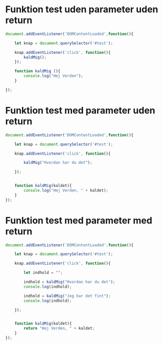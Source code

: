 # Funktion test uden parameter uden return


```javascript
document.addEventListener('DOMContentLoaded',function(){

	let knap = document.querySelector('#test');

	knap.addEventListener('click', function(){
		kaldMig();
	});

	function kaldMig (){
		console.log("Hej Verden");
	}

});
```



# Funktion test med parameter uden return

```javascript
document.addEventListener('DOMContentLoaded',function(){

	let knap = document.querySelector('#test');

	knap.addEventListener('click', function(){

		kaldMig("Hvordan har du det");

	});


	function kaldMig(kaldet){
		console.log("Hej Verden, " + kaldet);
	}
});
```
# Funktion test med parameter med return

```javascript
document.addEventListener('DOMContentLoaded',function(){

	let knap = document.querySelector('#test');

	knap.addEventListener('click', function(){

		let indhold = "";

		indhold = kaldMig("Hvordan har du det");
		console.log(indhold);

		indhold = kaldMig("Jeg har det fint");
		console.log(indhold);

	});


	function kaldMig(kaldet){
		return "Hej Verden, " + kaldet;
	}
});
```